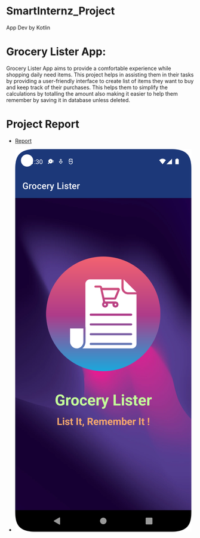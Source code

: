 # SmartInternz_Project

App Dev by Kotlin

# Grocery Lister App:

Grocery Lister App aims to provide a comfortable experience while shopping daily need items. This project helps in assisting them in their tasks by providing a user-friendly interface to create list of items they want to buy and keep track of their purchases. This helps them to simplify the calculations by totalling the amount also making it easier to help them remember by saving it in database unless deleted.

# Project Report

- [Report](https://github.com/smartinternz02/SI-GuidedProject-93234-1662359121/blob/main/Report/Project_Report_HarshG.pdf)

- ![screenshots](https://github.com/smartinternz02/SI-GuidedProject-93234-1662359121/blob/main/ScreenShots/ScreenSplash.png)
